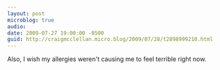 ```yaml
---
layout: post
microblog: true
audio: 
date: 2009-07-27 19:00:00 -0500
guid: http://craigmcclellan.micro.blog/2009/07/28/t2898999210.html
---
```

Also, I wish my allergies weren't causing me to feel terrible right now.

